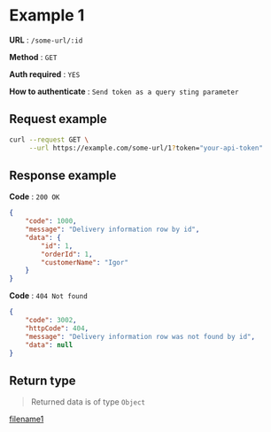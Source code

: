 # Example 1

**URL** : `/some-url/:id`

**Method** : `GET`

**Auth required** : `YES`

**How to authenticate** : `Send token as a query sting parameter`

## Request example
```bash
curl --request GET \
     --url https://example.com/some-url/1?token="your-api-token"
```

## Response example

**Code** : `200 OK`

```json
{
    "code": 1000,
    "message": "Delivery information row by id",
    "data": {
        "id": 1,
        "orderId": 1,
        "customerName": "Igor"
    }
}
```

**Code** : `404 Not found`

```json
{
	"code": 3002,
	"httpCode": 404,
	"message": "Delivery information row was not found by id",
	"data": null
}
```

## Return type

> Returned data is of type `Object`

[filename1](../src/Types/ExampleType.ts ':include')
